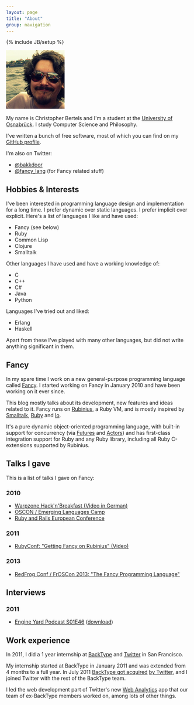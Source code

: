 ```yaml
---
layout: page
title: "About"
group: navigation
---
```

{% include JB/setup %}


![Me](assets/me.png)

My name is Christopher Bertels and I'm a student at the [University of Osnabrück](http://www.uos.de).
I study Computer Science and Philosophy.

I've written a bunch of free software, most of which you can find on my [GitHub profile](https://github.com/bakkdoor).

I'm also on Twitter:

* [@bakkdoor](https://twitter.com/bakkdoor)
* [@fancy_lang](https://twitter.com/fancy_lang) (for Fancy related stuff)

## Hobbies & Interests

I've been interested in programming language design and implementation for a long time. I prefer dynamic over static languages. I prefer implicit over explicit. Here's a list of languages I like and have used:

* Fancy (see below)
* Ruby
* Common Lisp
* Clojure
* Smalltalk

Other languages I have used and have a working knowledge of:

* C
* C++
* C#
* Java
* Python

Languages I've tried out and liked:

* Erlang
* Haskell

Apart from these I've played with many other languages, but did not write anything significant in them.

## Fancy

In my spare time I work on a new general-purpose programming language called [Fancy](http://fancy-lang.org). I started working on Fancy in January 2010 and have been working on it ever since.

This blog mostly talks about its development, new features and ideas related to it. Fancy runs on [Rubinius](http://rubini.us), a Ruby VM, and is mostly inspired by [Smalltalk](http://en.wikipedia.org/wiki/Smalltalk), [Ruby](http://ruby-lang.org) and [Io](http://iolanguage.com).

It's a pure dynamic object-oriented programming language, with built-in support for concurrency (via [Futures][1] and [Actors][2]) and has first-class integration support for Ruby and any Ruby library, including all Ruby C-extensions supported by Rubinius.

[1]: http://en.wikipedia.org/wiki/Future_(computer_science)
[2]: http://en.wikipedia.org/wiki/Actor_(computer_science)

## Talks I gave

This is a list of talks I gave on Fancy:

### 2010

* [Warpzone Hack'n'Breakfast (Video in German)](http://vimeo.com/12537929)
* [OSCON / Emerging Languages Camp](http://www.oscon.com/oscon2010/public/schedule/detail/15480)
* [Ruby and Rails European Conference](http://rubyandrails.eu/speakers/christopher-bertels)

### 2011

* [RubyConf: "Getting Fancy on Rubinius" (Video)](http://www.youtube.com/watch?v=Ob_xM5loQdQ)

### 2013

* [RedFrog Conf / FrOSCon 2013: "The Fancy Programming Language"](http://media.ccc.de/browse/conferences/froscon/2013/hs6_-_2013-08-25_16:30_-_the_fancy_programming_language_-_christoph_bertels_-_1272.html)

## Interviews

### 2011

* [Engine Yard Podcast S01E46](http://www.engineyard.com/podcast/s01e46-christopher-bertels) ([download](http://s3.amazonaws.com/engineyard.com/podcasts/mp3/mp3s/47/46S01E46_ChristopherBertels.mp3?1320425634))

## Work experience

In 2011, I did a 1 year internship at [BackType](http://backtype.com) and [Twitter](http://twitter.com) in San Francisco.

My internship started at BackType in January 2011 and was extended from 4 months to a full year. In July 2011 [BackType got acquired](http://techcrunch.com/2011/07/05/twitter-acquires-social-analytics-startup-backtype/) [by Twitter](http://blog.backtype.com/2011/07/backtype-has-been-acquired-by-twitter/), and I joined Twitter with the rest of the BackType team.

I led the web development part of Twitter's new [Web Analytics](https://dev.twitter.com/blog/introducing-twitter-web-analytics) app that our team of ex-BackType members worked on, among lots of other things.